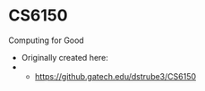 # CS6150
Computing for Good

* Originally created here:
* * https://github.gatech.edu/dstrube3/CS6150
